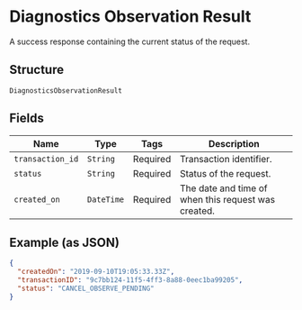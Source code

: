 
# Diagnostics Observation Result

A success response containing the current status of the request.

## Structure

`DiagnosticsObservationResult`

## Fields

| Name | Type | Tags | Description |
|  --- | --- | --- | --- |
| `transaction_id` | `String` | Required | Transaction identifier. |
| `status` | `String` | Required | Status of the request. |
| `created_on` | `DateTime` | Required | The date and time of when this request was created. |

## Example (as JSON)

```json
{
  "createdOn": "2019-09-10T19:05:33.33Z",
  "transactionID": "9c7bb124-11f5-4ff3-8a88-0eec1ba99205",
  "status": "CANCEL_OBSERVE_PENDING"
}
```

